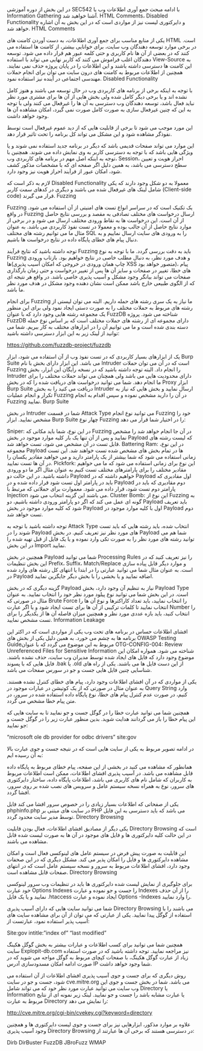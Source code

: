 در این بخش از دوره آموزشی SEC542 با ادامه مبحث جمع آوری اطلاعات وب یا Information Gathering آشنا خواهید شد. HTML Comments، Disabled Functionality و دایرکتوری لیست نیز از مواردی است که در این بخش به آن اشاره خواهد شد.
HTML Comments

یکی از منابع مناسب برای جمع آوری اطلاعات، به دست آوردن کامنت های HTML است. در برخی موارد توسعه دهندگان وب سایت، برای خوانایی بیشتر، از کامنت ها استفاده می کنند که در بعضی از آن ها نام کاربری و حتی کلمه عبور هم قرار داده می شود. توسعه دهندگان اغلب فراموش می کنند که کاربر نهایی می تواند با استفاده View-Source به این کامنت ها دسترسی داشته باشند و این اطلاعات را در پایان پروژه حذف نمی نمایند. همچنین از اطلاعات مربوط به کامنت های درون سایت می توان برای انجام حملات مهندسی اجتماعی در آینده نیز استفاده نمود.
Disabled Functionality

با توجه به اینکه برخی از برنامه های کاربردی وب در حال توسعه می باشند و هنوز کامل نشده اند و یا برخی دیگر کامل شده ولی بخش هایی از آن ها برای مشتری مورد نظر نباید فعال باشد، توسعه دهندگان وب دسترسی به آن ها را غیرفعال می کنند ولی با توجه به این که چنین غیرفعال سازی به صورت کامل صورت نمی گیرد، امکان مشاهده آن ها وجود خواهد داشت.

این مورد موجب می شود تا برخی از قابلیت هایی که از دید عموم غیرفعال است توسط نفوذگر مشاهده شود و این مشکل می تواند کل برنامه را تحت تاثیر قرار دهد.

این موارد می تواند صفحات قدیمی باشد که دیگر در برنامه جدید استفاده نمی شوند و یا ویژگی هایی باشد که با توجه به دسترسی کاربر به وی نمایش داده می شوند. همچنین با توجه به اینکه اصل مهم در برنامه های کاربردی وب، Session، احراز هویت و تعیین سطح دسترسی می باشد، به همین دلیل اگر صفحه ای که با مشخصات مذکور کشف شود، امکان عبور از فرآیند احراز هویت نیز وجود دارد.

لازم به ذکر است که Disabled Functionality معمولا به دو شکل وجود دارند که یکی شامل لینک های غیرفعال شده می باشند و دیگری در کدهای سمت کاربر (Client-side code) قرار می گیرند.
Fuzzing

Fuzzing یک تکنیک است که در سراسر انواع تست های امنیتی از آن استفاده می شود. در واقع Fuzzing ارسال درخواست های مختلف تصادفی به مقصد و بررسی نتایج حاصل از آن است. این درخواست ها به نقاط ورودی مختلف ارسال می شود و در برخی از موارد نتایج حاصل از آن جالب بوده و معمولا در تست نفوذ کاربردی می باشد. به عنوان مثال ما می توانیم رشته های مختلف SQL را به ورودی های سایت ارسال نماییم و به دنبال پیام های خطای پایگاه داده در نتایج درخواست ها باشیم.

توجه داشته باشید که نتایج فرآیند Fuzzing باید به دقت بررسی گردد. ما با توجه به نوع Fuzzing و هدف مورد نظر، به دنبال مطلب خاصی در نتایج خواهیم بود. بازتاب ورودی ها(چاپ همان ورودی در خروجی که امکان آسیب پذیری XSS متصور خواهد بود)، پیام های خطا، تغییر در صفحات و سایز آن ها پس از تغییر درخواست و حتی زمان بارگذاری صفحات می تواند بیانگر وجود مشکل و آسیب پذیری خاصی باشد. در واقع هر نتیجه ای که از الگوی طبیعی خارج باشد ممکن است نشان دهنده وجود مشکل در هدف مورد نظر ما باشد.

برای انجام Fuzzing ما نیاز به یک سری رشته های حمله داریم. البته می توان لیستی از رشته های مربوط به حملات مختلف را به صورت دستی ایجاد نمود ولی برای این منظور یک مجموعه رشته هایی وجود دارد که با عنوان FuzzDB شناخته می شود. پروژه FuzzDB دارای مجموعه ای از رشته های حملات مختلف است که بر اساس نوع حمله دسته بندی شده است و ما می توانیم آن را در ابزارهای مختلف به کار ببریم. شما می توانید از لینک زیر به این ابزار دسترسی داشته باشید:

https://github.com/fuzzdb-project/fuzzdb

یک از ابزارهای بسیار کاربردی که در تست نفوذ وب از آن استفاده می شود، ابزار Burp Suite می باشد. این ابزار دارای بخش با نام Intruder است که در آن می توان حملات Fuzzing را انجام داد. البته توجه داشته باشید که در نسخه رایگان این ابزار، بخش Intruder دارای محدودیت هایی می باشد ولی همچنان می تواند حملات مختلف را برای ما انجام دهد. شما می توانید درخواست های دریافت شده را که در بخش Proxy ابزار Burp Suite دریافت می کنید را به بخش Intruder ارسال نمایید و بخش هایی که نیاز به تکرار و انجام عملیات Fuzzing در آن را دارید مشخص نموده و سپس اقدام به انجام Fuzzing نمایید.
Burp Suite

در بخش Intruder شما در قسمت Attack Type می توانید نوع انجام Fuzzing خود را مشخص نمایید. ابزار Burp Suite چهار نوع Fuzzing را در اختیار شما قرار می دهد:

Sniper: در این نوع، شما باید مکانی که Fuzzing در آن جا انجام خواهد شد را مشخص نمایید و پس از آن تنها یک بار کلیه موارد موجود در بخش Payload که لیست رشته های قابل تست در آن مشخص می شود، تست خواهد شد.
Battering Ram: در این نوع، مجموعه Payload ها در تمام بخش های مشخص شده تست خواهند شد. این تست زمانی استفاده می شود که شما بیشتر از یک پارامتر دارید و می خواهید مقادیر یکسان را در آن ها تست نمایید.
Pickfork: این نوع برای زمانی استفاده می شود که ما می خواهیم مقادیر مختلف را برای پارامترهای مختلف تست کنیم به عنوان مثال اگر ما دو ورودی داشته باشید. در این حالت دو Payload خواهیم داشته که در Payload اول مقادیری که باید در پارامتر اول تست شود قرار داده شده و در Payload دوم مقادیری که باید در پارامتر دوم تست شود، قرار داده می شود. معموارت برای حملاتی که مرتبط با Injection می باشند این گزینه انتخاب می شود.
Cluster Bomb: این نوع از Fuzzing به گونه ای عمل می کند که اگر دو پارامتر ورودی داشته باشیم، دو Payload باید تعریف شود که کلیه موارد موجود در بخش Payload اول با کلیه موارد موجود در Payload دوم تست خواهد شد.

توجه داشته باشید با توجه به Attack Type انتخاب شده، باید رشته هایی که باید تست شوند را در Payload های مورد نظر نیز تعریف کنیم. در بخش Payload شما هم می توانید رشته های مورد نظر را به صورت تکی وارد نموده و یا یک فایل از قبل تهیه شده را در این بخش Import نمایید.

همچنین در بخش Payload شما می توانید Processing Rules را نیز تعریف کنید که در این بخش تنظیمات Prefix، Suffix، Match/Replace و موارد دیگر قابل پیاده سازی است. به عنوان مثال شما می توانید عبارتی را در ابتدا یا انتهای کل رشته های وارد شده در Payload اضافه نمایید و یا بخشی را با بخش دیگر جایگزین نمایید.

گزینه دیگری که در بخش Payload نیاز به تنظیم آن وجود دارد، بخش Payload Type است. در این بخش شما می توانید نوع پیلود مورد نظر خود را انتخاب نمایید. به عنوان مثال در صورتی که Brute Force را انتخاب نمایید، باید تعداد کاراکترها و نوع آن ها را انتخاب نمایید تا کلمات ترکیبی از آن ها برای تست ایجاد شود و یا اگر عبارت Number را انتخاب کنید، باید بازه عددی مورد نظر و همچنین میزان فاصله آن ها از یکدیگر را برای تست مشخص نمایید.
Information Leakage

افشای اطلاعات حساس در برنامه های تحت وب یکی از مواردی است که در اکثر این برنامه ها به چشم می خورد. به همین دلیل یکی از بخش های OWASP Testing Guideمربوط به این موضوع می گردد که با عنوان OTG-CONFIG-004: Review Unreferenced Files for Sensitive Information شناخته می شود. همواره امکان این موضوع وجود دارد که فایل های ایجاد شده توسط مدیران وب سایت، حذف نشده باشند. فایل هایی که با پسوند .bak یا .old از این دست فایل ها می باشند. یکی از راه های شناسایی چنین فایل هایی جست و جو در سورس صفحات می باشد.

یکی از مواردی که در آن افشای اطلاعات وجود دارد، پیام های خطای کنترل نشده هستند. به عنوان مثال در صورتی که از یک کوتیشن در عبارات موجود در Query String وارد کنیم، در صورت عدم کنترل پیام های خطا، نوع پایگاه داده استفاده شده در سرور، در متن پیام خطا مشخص می گردد.

همچنین شما می توانید عبارت خطا را در گوگل جست و جو نمایید تا به سایت هایی که این پیام خطا را باز می گردانند هدایت شوید. بدین منظور عبارت زیر را در گوگل جست و جو نمایید:

“microsoft ole db provider for odbc drivers” site:gov

در ادامه تصویر مربوط به یکی از سایت هایی است که در نتیجه جست و جوی عبارت بالا به آن رسیده ایم:

همانطور که مشاهده می کنید در بخشی از این صفحه، پیام خطای مربوط به پایگاه داده قابل مشاهده می باشد.
در آسیب پذیری افشای اطلاعات، ممکن است اطلاعات مربوط به کاربران که شامل نام های کاربری می باشد، اطلاعات پایگاه داده، ساختار دایرکتوری های سرور، نوع به همراه نسخه سیستم عامل و سرویس های نصب شده بر روی سرور، افشا گردد.

یکی از صفحاتی که اطلاعات بسیار زیادی را در خصوص سرور افشا می کند فایل phphinfo.php در سایت های مبتنی بر PHP می باشد که باید دسترسی به این فایل توسط مدیر سایت محدود گردد.
Directory Browsing

یکی دیگر از مصادیق افشای اطلاعات، فعال بودن قابلیت Directory Browsing است که در این حالت کلیه دایرکتوری ها و فایل های موجود در آن ها به صورت لیست شده قابل مشاهده می باشند.

این قابلیت به صورت پیش فرض در سیستم عامل های لینوکسی فعال است و امکان مشاهده دایرکتوری ها و فایل را امکان پذیر می کند. مشکل دیگری که در این صحفات وجود دارد، افشای اطلاعات مربوط به سرور و نسخه سیستم عامل است که در انتهای صفحات قابل مشاهده است.
Directory Browsing

برای جلوگیری از نمایش لیست شده دایرکتوری ها باید در تنظیمات وب سرور لینوکسی خود عبارت Options Indexes را جست و جو نموده و عبارت Indexes را از آن حذف نمایید و یا یک فایل .htaccess ایجاد نموده و عبارت Options -Indexes را وارد نمایید.

شما می توانید سایت هایی که دارای آسیب پذیری Directory Browsing می باشند را با استفاده از گوگل پیدا نمایید. یکی از عبارتی که می توان از آن برای مشاهده سایت های آسیب پذیر استفاده نمود، عبارتست از:

Site:gov intitle:”index of” “last modified”

همچنین شما می توانید برای کسب اطلاعات و عبارات بیشتر به بخش گوگل هکینگ سایت Explopit-db.com نیز مراجعه نمایید.
توجه داشته باشید که در صورت استفاده زیاد از عبارت گوگل هکینگ، با صفحات کپچای مربوط به گوگل مواجه می شوید که در صورت ادامه امکان مسدودسازی آدرس IP شما وجود خواهد داشت.

روش دیگری که برای جست و جوی آسیب پذیری افشای اطلاعات از آن استفاده می شود، جست و جو در سایت cve.mitre.org می باشد. شما در بخش جست و جوی این وب سایت می توانید عبارت مورد نظر خود که می تواند شامل Directory یا Information یا عبارت مشابه باشد را جست و جو نمایید. لینک زیر نمونه ای از نتایج مربوط به عبارت Directory را نمایش می دهد:

http://cve.mitre.org/cgi-bin/cvekey.cgi?keyword=directory

علاوه بر موارد مذکور، ابزارهایی نیز برای جست و جوی لیست دایرکتوری ها و همچنین وجود آسیب پذیری Directory Browsing در دسترسی هستند که برخی آن ها عبارتند از:

Dirb
DirBuster
FuzzDB
JBroFuzz
WMAP

